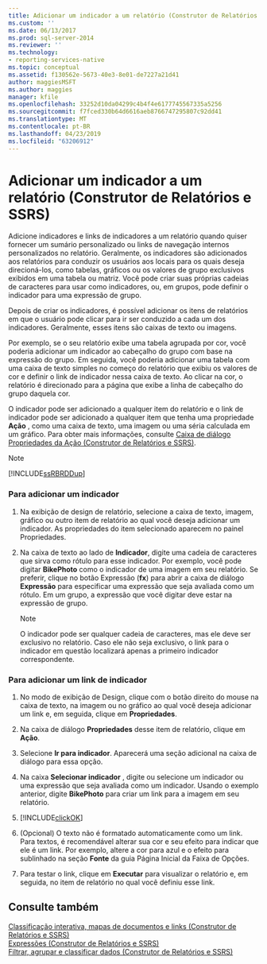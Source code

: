 ```yaml
---
title: Adicionar um indicador a um relatório (Construtor de Relatórios e SSRS) | Microsoft Docs
ms.custom: ''
ms.date: 06/13/2017
ms.prod: sql-server-2014
ms.reviewer: ''
ms.technology:
- reporting-services-native
ms.topic: conceptual
ms.assetid: f130562e-5673-40e3-8e01-de7227a21d41
author: maggiesMSFT
ms.author: maggies
manager: kfile
ms.openlocfilehash: 33252d10da04299c4b4f4e6177745567335a5256
ms.sourcegitcommit: f7fced330b64d6616aeb8766747295807c92dd41
ms.translationtype: MT
ms.contentlocale: pt-BR
ms.lasthandoff: 04/23/2019
ms.locfileid: "63206912"
---
```

# <a name="add-a-bookmark-to-a-report-report-builder-and-ssrs"></a>Adicionar um indicador a um relatório (Construtor de Relatórios e SSRS)
  Adicione indicadores e links de indicadores a um relatório quando quiser fornecer um sumário personalizado ou links de navegação internos personalizados no relatório. Geralmente, os indicadores são adicionados aos relatórios para conduzir os usuários aos locais para os quais deseja direcioná-los, como tabelas, gráficos ou os valores de grupo exclusivos exibidos em uma tabela ou matriz. Você pode criar suas próprias cadeias de caracteres para usar como indicadores, ou, em grupos, pode definir o indicador para uma expressão de grupo.  
  
 Depois de criar os indicadores, é possível adicionar os itens de relatórios em que o usuário pode clicar para ir ser conduzido a cada um dos indicadores. Geralmente, esses itens são caixas de texto ou imagens.  
  
 Por exemplo, se o seu relatório exibe uma tabela agrupada por cor, você poderia adicionar um indicador ao cabeçalho do grupo com base na expressão do grupo. Em seguida, você poderia adicionar uma tabela com uma caixa de texto simples no começo do relatório que exibiu os valores de cor e definir o link de indicador nessa caixa de texto. Ao clicar na cor, o relatório é direcionado para a página que exibe a linha de cabeçalho do grupo daquela cor.  
  
 O indicador pode ser adicionado a qualquer item do relatório e o link de indicador pode ser adicionado a qualquer item que tenha uma propriedade **Ação** , como uma caixa de texto, uma imagem ou uma séria calculada em um gráfico. Para obter mais informações, consulte [Caixa de diálogo Propriedades da Ação &#40;Construtor de Relatórios e SSRS&#41;](../action-properties-dialog-box-report-builder-and-ssrs.md).  
  
> [!NOTE]  
>  [!INCLUDE[ssRBRDDup](../../includes/ssrbrddup-md.md)]  
  
### <a name="to-add-a-bookmark"></a>Para adicionar um indicador  
  
1.  Na exibição de design de relatório, selecione a caixa de texto, imagem, gráfico ou outro item de relatório ao qual você deseja adicionar um indicador. As propriedades do item selecionado aparecem no painel Propriedades.  
  
2.  Na caixa de texto ao lado de **Indicador**, digite uma cadeia de caracteres que sirva como rótulo para esse indicador. Por exemplo, você pode digitar **BikePhoto** como o indicador de uma imagem em seu relatório. Se preferir, clique no botão Expressão (**fx**) para abrir a caixa de diálogo **Expressão** para especificar uma expressão que seja avaliada como um rótulo. Em um grupo, a expressão que você digitar deve estar na expressão de grupo.  
  
    > [!NOTE]  
    >  O indicador pode ser qualquer cadeia de caracteres, mas ele deve ser exclusivo no relatório. Caso ele não seja exclusivo, o link para o indicador em questão localizará apenas a primeiro indicador correspondente.  
  
### <a name="to-add-a-bookmark-link"></a>Para adicionar um link de indicador  
  
1.  No modo de exibição de Design, clique com o botão direito do mouse na caixa de texto, na imagem ou no gráfico ao qual você deseja adicionar um link e, em seguida, clique em **Propriedades**.  
  
2.  Na caixa de diálogo **Propriedades** desse item de relatório, clique em **Ação**.  
  
3.  Selecione **Ir para indicador**. Aparecerá uma seção adicional na caixa de diálogo para essa opção.  
  
4.  Na caixa **Selecionar indicador** , digite ou selecione um indicador ou uma expressão que seja avaliada como um indicador. Usando o exemplo anterior, digite **BikePhoto** para criar um link para a imagem em seu relatório.  
  
5.  [!INCLUDE[clickOK](../../includes/clickok-md.md)]  
  
6.  (Opcional) O texto não é formatado automaticamente como um link. Para textos, é recomendável alterar sua cor e seu efeito para indicar que ele é um link. Por exemplo, altere a cor para azul e o efeito para sublinhado na seção **Fonte** da guia Página Inicial da Faixa de Opções.  
  
7.  Para testar o link, clique em **Executar** para visualizar o relatório e, em seguida, no item de relatório no qual você definiu esse link.  
  
## <a name="see-also"></a>Consulte também  
 [Classificação interativa, mapas de documentos e links &#40;Construtor de Relatórios e SSRS&#41;](interactive-sort-document-maps-and-links-report-builder-and-ssrs.md)   
 [Expressões &#40;Construtor de Relatórios e SSRS&#41;](expressions-report-builder-and-ssrs.md)   
 [Filtrar, agrupar e classificar dados &#40;Construtor de Relatórios e SSRS&#41;](filter-group-and-sort-data-report-builder-and-ssrs.md)  
  
  
